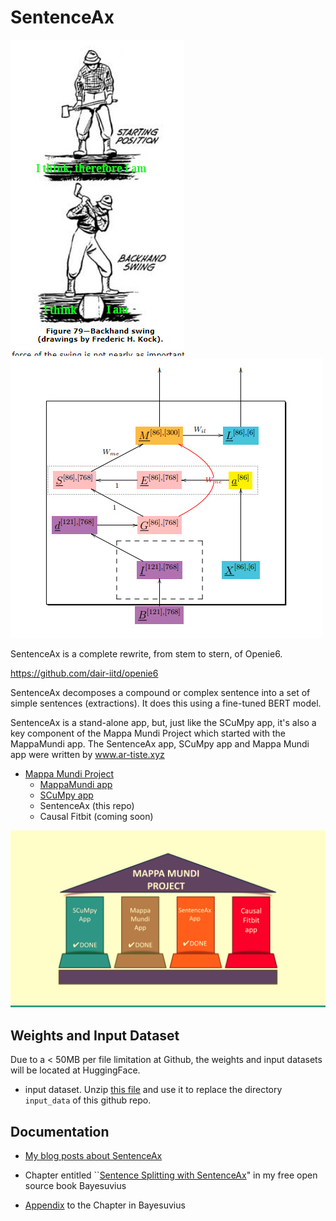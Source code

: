 # SentenceAx


![SentenceAx](pics/sentence_ax_logo.jpg)
![SentenceAx Bayesian Network](pics/sentence-ax-bnet.jpg)

SentenceAx is a complete rewrite, from stem to stern, of Openie6.

https://github.com/dair-iitd/openie6

SentenceAx decomposes a compound or complex sentence
into a set of simple sentences (extractions). It does this using 
a fine-tuned BERT model.

SentenceAx is a stand-alone app, but, just like the
SCuMpy app,
it's also 
a key component of the 
Mappa Mundi Project which started with the
MappaMundi app.
The SentenceAx app, SCuMpy app and Mappa Mundi app were
written by
www.ar-tiste.xyz

* [Mappa Mundi Project](https://qbnets.wordpress.com/2023/07/31/searching-for-causal-pathways-for-diseases-using-an-individuals-fitbit-and-social-media-records-part-2/)
    * [MappaMundi app](https://github.com/rrtucci/mappa_mundi)
    * [SCuMpy app](https://github.com/rrtucci/scumpy)
    * SentenceAx (this repo)
    * Causal Fitbit (coming soon)

![Mappa Mundi Project](pics/mappa-mundi-4-pillars.jpg)
## Weights and Input Dataset

Due to a < 50MB per file limitation at Github, the weights and input datasets will be located at HuggingFace.

* input dataset. Unzip [this file](https://huggingface.co/datasets/rrtucci/SentenceAx-input-data) and use it to replace the 
directory `input_data` of this github repo. 

## Documentation

* [My blog posts about SentenceAx](https://qbnets.wordpress.com/?s=SentenceAx)

* Chapter entitled ``[Sentence Splitting with SentenceAx](https://github.com/rrtucci/Bayesuvius/raw/master/sentence-ax-chapter.pdf)" in my free open 
  source
book Bayesuvius 
* [Appendix](https://github.com/rrtucci/SentenceAx/raw/master/documentation/sentence-ax-appendix.pdf) to the Chapter in Bayesuvius